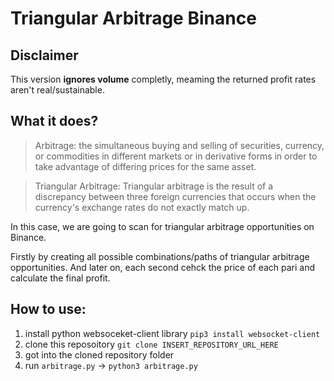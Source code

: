 # Triangular Arbitrage Binance

## Disclaimer
This version **ignores volume** completly, meaming the returned profit rates aren't real/sustainable. 

## What it does?
> Arbitrage: the simultaneous buying and selling of securities, currency, or commodities in different markets or in derivative forms in order to take advantage of differing prices for the same asset.

> Triangular Arbitrage: Triangular arbitrage is the result of a discrepancy between three foreign currencies that occurs when the currency's exchange rates do not exactly match up.

In this case, we are going to scan for triangular arbitrage opportunities on Binance. 

Firstly by creating all possible combinations/paths of triangular arbitrage opportunities. 
And later on, each second cehck the price of each pari and calculate the final profit.


## How to use:
1. install python websoceket-client library `pip3 install websocket-client`
2. clone this reposoitory `git clone INSERT_REPOSITORY_URL_HERE`
3. got into the cloned repository folder
4. run `arbitrage.py` -> `python3 arbitrage.py`